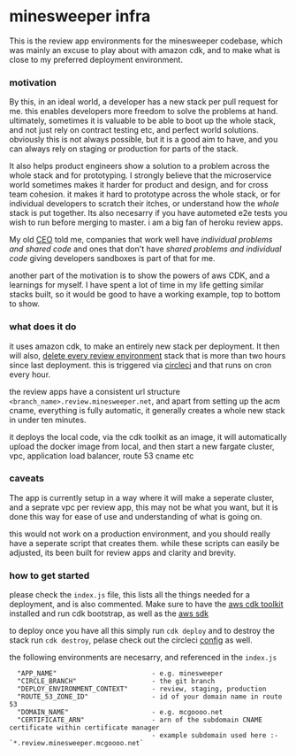 # minesweeper infra

This is the review app environments for the minesweeper codebase, which was mainly an excuse to play about with amazon cdk, and to make what is close to my preferred deployment environment.

### motivation

By this, in an ideal world, a developer has a new stack per pull request for me. this enables developers more freedom to solve the problems at hand. ultimately, sometimes it is valuable to be able to boot up the whole stack, and not just rely on contract testing etc, and perfect world solutions. obviously this is not always possible, but it is a good aim to have, and you can always rely on staging or production for parts of the stack.

It also helps product engineers show a solution to a problem across the whole stack and for prototyping. I strongly believe that the microservice world sometimes makes it harder for product and design, and for cross team cohesion. it makes it hard to prototype across the whole stack, or for individual developers to scratch their itches, or understand how the _whole_ stack is put together. Its also necesarry if you have autometed e2e tests you wish to run before merging to master. i am a big fan of heroku review apps.

My old [CEO](https://twitter.com/cameronp) told me, companies that work well have _individual problems and shared code_ and ones that don't have _shared problems and individual code_ giving developers sandboxes is part of that for me.

another part of the motivation is to show the powers of aws CDK, and a learnings for myself. I have spent a lot of time in my life getting similar stacks built, so it would be good to have a working example, top to bottom to show.

### what does it do

it uses amazon cdk, to make an entirely new stack per deployment. It then
will also, [delete every review environment](https://github.com/mcgoooo/mine-sweeper/blob/master/infra/stack-deletion/review-app-older-than.js#L17:L17) stack that is more than two hours
since last deployment. this is triggered via [circleci](https://github.com/mcgoooo/mine-sweeper/blob/master/.circleci/config.yml#L58:L59) and that runs on cron every hour.

the review apps have a consistent url structure `<branch_name>.review.minesweeper.net`, and apart from setting up the acm cname, everything is fully automatic, it generally creates a whole new stack in under ten minutes.

it deploys the local code, via the cdk toolkit as an image, it will automatically upload the docker image from local, and then start a new fargate cluster, vpc, application load balancer, route 53 cname etc

### caveats

The app is currently setup in a way where it will make a seperate cluster, and a seprate vpc per review app, this may not be what you want, but it is done this way for ease of use and understanding of what is going on.

this would not work on a production environment, and you should really have a seperate script that creates them. while these scripts can easily be adjusted, its been built for review apps and clarity and brevity.

### how to get started

please check the `index.js` file, this lists all the things needed for a deployment, and is also commented. Make sure to have the [aws cdk toolkit](https://github.com/aws/aws-cdk) installed and run cdk bootstrap, as well as the [aws sdk](https://aws.amazon.com/sdk-for-javascript/)

to deploy once you have all this simply run `cdk deploy` and to destroy the stack run `cdk destroy`, pelase check out the circleci [config](https://github.com/mcgoooo/mine-sweeper/blob/master/.circleci/config.yml) as well.

the following environments are necesarry, and referenced in the `index.js`

```
  "APP_NAME"                        - e.g. minesweeper
  "CIRCLE_BRANCH"                   - the git branch
  "DEPLOY_ENVIRONMENT_CONTEXT"      - review, staging, production
  "ROUTE_53_ZONE_ID"                - id of your domain name in route 53
  "DOMAIN_NAME"                     - e.g. mcgoooo.net
  "CERTIFICATE_ARN"                 - arn of the subdomain CNAME certificate within certificate manager
                                    - example subdomain used here :- `*.review.minesweeper.mcgoooo.net`
```
